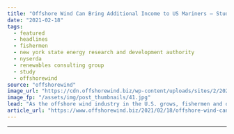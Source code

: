 ```yaml
---
title: "Offshore Wind Can Bring Additional Income to US Mariners – Study"
date: "2021-02-18"
tags: 
  - featured
  - headlines
  - fishermen
  - new york state energy research and development authority
  - nyserda
  - renewables consulting group
  - study
  - offshorewind
source: "offshorewind"
image_url: "https://cdn.offshorewind.biz/wp-content/uploads/sites/2/2021/02/18130003/London-Array-Limited-archive.jpg"
image_fp: "/assets/img/post_thumbnails/41.jpg"
lead: "As the offshore wind industry in the U.S. grows, fishermen and other mariners will"
article_url: "https://www.offshorewind.biz/2021/02/18/offshore-wind-can-bring-additional-income-to-us-mariners-study/"
---
```


---
